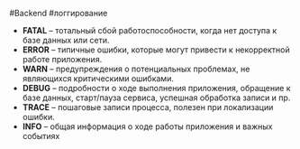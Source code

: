 #Backend #логгирование
- **FATAL** – тотальный сбой работоспособности, когда нет доступа к базе данных или сети. 
- **ERROR** – типичные ошибки, которые могут привести к некорректной работе приложения. 
- **WARN** – предупреждения о потенциальных проблемах, не являющихся критическими ошибками. 
- **DEBUG** – подробности о ходе выполнения приложения, обращение к базе данных, старт/пауза сервиса, успешная обработка записи и пр. 
- **TRACE** – пошаговые записи процесса, полезен при локализации ошибки. 
- **INFO** – общая информация о ходе работы приложения и важных событиях